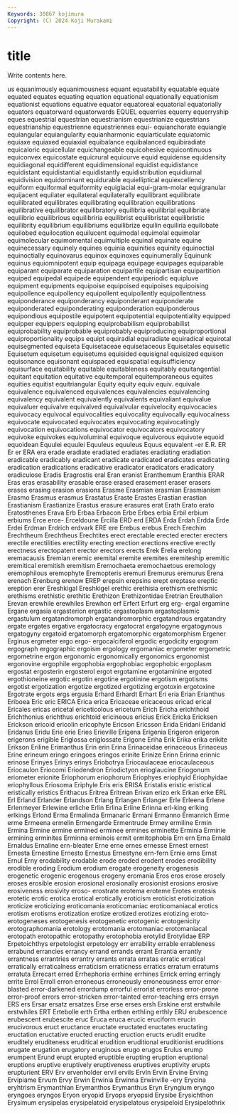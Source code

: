 ```yaml
---
Keywords: 30867 kojimura
Copyright: (C) 2024 Koji Murakami
---
```


# title

Write contents here.



us equanimously
equanimousness equant equatability equatable equate equated equates equating equation equational
equationally equationism equationist equations equative equator equatoreal equatorial equatorially equators
equatorward equatorwards EQUEL equerries equerry equerryship eques equestrial equestrian equestrianism
equestrianize equestrians equestrianship equestrienne equestriennes equi- equianchorate equiangle equiangular equiangularity
equianharmonic equiarticulate equiatomic equiaxe equiaxed equiaxial equibalance equibalanced equibiradiate equicaloric
equicellular equichangeable equicohesive equicontinuous equiconvex equicostate equicrural equicurve equid equidense
equidensity equidiagonal equidifferent equidimensional equidist equidistance equidistant equidistantial equidistantly equidistribution
equidiurnal equidivision equidominant equidurable equielliptical equiexcellency equiform equiformal equiformity equiglacial
equi-gram-molar equigranular equijacent equilater equilateral equilaterally equilibrant equilibrate equilibrated equilibrates
equilibrating equilibration equilibrations equilibrative equilibrator equilibratory equilibria equilibrial equilibriate equilibrio
equilibrious equilibriria equilibrist equilibristat equilibristic equilibrity equilibrium equilibriums equilibrize equilin
equiliria equilobate equilobed equilocation equilucent equimodal equimolal equimolar equimolecular equimomental
equimultiple equinal equinate equine equinecessary equinely equines equinia equinities equinity
equinoctial equinoctially equinovarus equinox equinoxes equinumerally Equinunk equinus equiomnipotent equip
equipaga equipage equipages equiparable equiparant equiparate equiparation equipartile equipartisan equipartition
equiped equipedal equipede equipendent equiperiodic equipluve equipment equipments equipoise equipoised
equipoises equipoising equipollence equipollency equipollent equipollently equipollentness equiponderance equiponderancy equiponderant
equiponderate equiponderated equiponderating equiponderation equiponderous equipondious equipostile equipotent equipotential equipotentiality
equipped equipper equippers equipping equiprobabilism equiprobabilist equiprobability equiprobable equiprobably equiproducing
equiproportional equiproportionality equips equipt equiradial equiradiate equiradical equirotal equisegmented equiseta
Equisetaceae equisetaceous Equisetales equisetic Equisetum equisetum equisetums equisided equisignal equisized
equison equisonance equisonant equispaced equispatial equisufficiency equisurface equitability equitable equitableness
equitably equitangential equitant equitation equitative equitemporal equitemporaneous equites equities equitist
equitriangular Equity equity equiv equiv. equivale equivalence equivalenced equivalences equivalencies
equivalencing equivalency equivalent equivalently equivalents equivaliant equivalue equivaluer equivalve equivalved
equivalvular equivelocity equivocacies equivocacy equivocal equivocalities equivocality equivocally equivocalness equivocate
equivocated equivocates equivocating equivocatingly equivocation equivocations equivocator equivocators equivocatory equivoke
equivokes equivoluminal equivoque equivorous equivote equoid equoidean Equulei equulei Equuleus
equuleus Equus equvalent -er E.R. ER Er er ERA era
erade eradiate eradiated eradiates eradiating eradiation eradicable eradicably eradicant eradicate
eradicated eradicates eradicating eradication eradications eradicative eradicator eradicators eradicatory eradiculose
Eradis Eragrostis eral Eran eranist Eranthemum Eranthis ERAR Eras eras
erasability erasable erase erased erasement eraser erasers erases erasing erasion
erasions Erasme Erasmian erasmian Erasmianism Erasmo Erasmus erasmus Erastatus Eraste
Erastes Erastian erastian Erastianism Erastianize Erastus erasure erasures erat Erath
Erato erato Eratosthenes Erava Erb Erbaa Erbacon Erbe Erbes erbia
Erbil erbium erbiums Erce erce- Erceldoune Ercilla ERD erd ERDA
Erda Erdah Erdda Erde Erdei Erdman Erdrich erdvark ERE ere
Erebus erebus Erech Erechim Erechtheum Erechtheus Erechtites erect erectable erected
erecter erecters erectile erectilities erectility erecting erection erections erective erectly
erectness erectopatent erector erectors erects Erek Erelia erelong eremacausis Eremian
eremic eremital eremite eremites eremiteship eremitic eremitical eremitish eremitism Eremochaeta
eremochaetous eremology eremophilous eremophyte Eremopteris eremuri Eremurus eremurus Erena erenach
Erenburg erenow EREP erepsin erepsins erept ereptase ereptic ereption erer
Ereshkigal Ereshkigel erethic erethisia erethism erethismic erethisms erethistic erethitic Erethizon
Erethizontidae Eretrian Ereuthalion Erevan erewhile erewhiles Erewhon erf Erfert Erfurt
erg erg- ergal ergamine Ergane ergasia ergasterion ergastic ergastoplasm ergastoplasmic
ergastulum ergatandromorph ergatandromorphic ergatandrous ergatandry ergate ergates ergative ergatocracy ergatocrat
ergatogyne ergatogynous ergatogyny ergatoid ergatomorph ergatomorphic ergatomorphism Ergener Erginus ergmeter
ergo ergo- ergocalciferol ergodic ergodicity ergogram ergograph ergographic ergoism ergology
ergomaniac ergometer ergometric ergometrine ergon ergonomic ergonomically ergonomics ergonomist ergonovine
ergophile ergophobia ergophobiac ergophobic ergoplasm ergostat ergosterin ergosterol ergot ergotamine
ergotaminine ergoted ergothioneine ergotic ergotin ergotine ergotinine ergotism ergotisms ergotist
ergotization ergotize ergotized ergotizing ergotoxin ergotoxine Ergotrate ergots ergs ergusia
Erhard Erhardt Erhart Eri eria Erian Erianthus Eriboea Eric eric
ERICA Erica erica Ericaceae ericaceous ericad erical Ericales ericas ericetal
ericeticolous ericetum Erich Ericha erichthoid Erichthonius erichthus erichtoid ericineous ericius
Erick Ericka Ericksen Erickson ericoid ericolin ericophyte Ericson Ericsson Erida
Eridani Eridanid Eridanus Eridu Erie erie Eries Erieville Erigena Erigenia
Erigeron erigeron erigerons erigible Eriglossa eriglossate Erigone Eriha Erik Erika
erika erikite Erikson Eriline Erimanthus Erin erin Erina Erinaceidae erinaceous
Erinaceus Erine erineum eringo eringoes eringos erinite Erinize Erinn Erinna
erinnic erinose Erinyes Erinys erinys Eriobotrya Eriocaulaceae eriocaulaceous Eriocaulon Eriocomi
Eriodendron Eriodictyon erioglaucine Eriogonum eriometer erionite Eriophorum eriophorum Eriophyes eriophyid
Eriophyidae eriophyllous Eriosoma Eriphyle Eris eris ERISA Eristalis eristic eristical
eristically eristics Erithacus Eritrea Eritrean Erivan erizo erk Erkan erke
ERL Erl Erland Erlander Erlandson Erlang Erlangen Erlanger Erle Erleena
Erlene Erlenmeyer Erlewine erliche Erlin Erlina Erline Erlinna erl-king erlking
erlkings Erlond Erma Ermalinda Ermanaric Ermani Ermanno Ermanrich Erme erme
Ermeena ermelin Ermengarde Ermentrude Ermey ermiline Ermin Ermina Ermine ermine
ermined erminee ermines erminette Erminia Erminie ermining erminites Erminna erminois
ermit ermitophobia Ern ern Erna Ernald Ernaldus Ernaline ern-bleater Erne
erne ernes ernesse Ernest ernest Ernesta Ernestine Ernesto Ernestus Ernestyne
ern-fern Ernie erns Ernst Ernul Erny erodability erodable erode eroded
erodent erodes erodibility erodible eroding Erodium erodium erogate erogeneity erogenesis
erogenetic erogenic erogenous erogeny eromania Eros eros erose erosely eroses
erosible erosion erosional erosionally erosionist erosions erosive erosiveness erosivity eroso-
erostrate erotema eroteme Erotes erotesis erotetic erotic erotica erotical erotically
eroticism eroticist eroticization eroticize eroticizing eroticomania eroticomaniac eroticomaniacal erotics erotism
erotisms erotization erotize erotized erotizes erotizing eroto- erotogeneses erotogenesis erotogenetic
erotogenic erotogenicity erotographomania erotology erotomania erotomaniac erotomaniacal erotopath erotopathic erotopathy
erotophobia erotylid Erotylidae ERP Erpetoichthys erpetologist erpetology err errability errable
errableness errabund errancies errancy errand errands errant Errantia errantly errantness
errantries errantry errants errata erratas erratic erratical erratically erraticalness erraticism
erraticness erratics erratum erratums erratuta Errecart erred Errhephoria errhine errhines
Errick erring erringly errite Errol Erroll erron erroneous erroneously erroneousness
error error-blasted error-darkened errordump errorful errorist errorless error-prone error-proof errors
error-stricken error-tainted error-teaching errs errsyn ERS ers Ersar ersatz ersatzes
Erse erse erses ersh Erskine erst erstwhile erstwhiles ERT Ertebolle
erth Ertha erthen erthling erthly ERU erubescence erubescent erubescite eruc
Eruca eruca erucic eruciform erucin erucivorous eruct eructance eructate eructated
eructates eructating eructation eructative eructed eructing eruction eructs erudit erudite
eruditely eruditeness eruditical erudition eruditional eruditionist eruditions erugate erugation erugatory
eruginous erugo erugos Erulus erump erumpent Erund erupt erupted eruptible
erupting eruption eruptional eruptions eruptive eruptively eruptiveness eruptives eruptivity erupts
erupturient ERV Erv ervenholder ervil ervils ErvIn Ervin Ervine Erving
Ervipiame Ervum Ervy Erwin Erwinia Erwinna Erwinville -ery Erycina eryhtrism
Erymanthian Erymanthos Erymanthus Eryn Eryngium eryngo eryngoes eryngos Eryon eryopid
Eryops eryopsid Erysibe Erysichthon Erysimum erysipelas erysipelatoid erysipelatous erysipeloid Erysipelothrix
